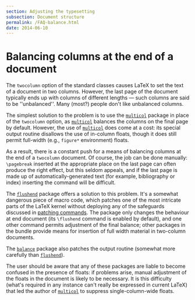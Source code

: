 ```yaml
---
section: Adjusting the typesetting
subsection: Document structure
permalink: /FAQ-balance.html
date: 2014-06-10
---
```


# Balancing columns at the end of a document

The `twocolumn` option of the standard classes causes
LaTeX to set the text of a document in two columns.  However, the last
page of the document typically ends up with columns of different
lengths&nbsp;&mdash; such columns are said to be ''unbalanced''.  Many (most?)
people don't like unbalanced columns.

The simplest solution to the problem is to use the [`multicol`](https://ctan.org/pkg/multicol)
package in place of the `twocolumn` option, as
[`multicol`](https://ctan.org/pkg/multicol) balances the columns on the final page by default.
However, the use of [`multicol`](https://ctan.org/pkg/multicol) does come at a cost: its
special output routine disallows the use of in-column floats, though
it does still permit full-width (e.g., `figure*`
environment) floats. 

As a result, there is a constant push for a means of balancing columns
at the end of a `twocolumn` document.  Of course, the job can
be done manually: `\pagebreak` inserted at the appropriate place on
the last page can often produce the right effect, but this seldom
appeals, and if the last page is made up of automatically-generated
text (for example, bibliography or index) inserting the command will
be difficult.

The [`flushend`](https://ctan.org/pkg/flushend) package offers a solution to this problem.  It's a
somewhat dangerous piece of macro code, which patches one of the most
intricate parts of the LaTeX kernel without deploying any of the
safeguards discussed in [patching commands](FAQ-patch.md).
The package only changes the behaviour at end document (its
`\flushend` command is enabled by default), and one other command
permits adjustment of the final balance; other packages in the bundle
provide means for insertion of full width material in two-column
documents.

The [`balance`](https://ctan.org/pkg/balance) package also patches the output routine
(somewhat more carefully than [`flushend`](https://ctan.org/pkg/flushend)).

The user should be aware that any of these packages are liable to
become confused in the presence of floats: if problems arise, manual
adjustment of the floats in the document is likely to be necessary.
It is this difficulty (what's required in any instance can't really be
expressed in current LaTeX) that led the author of
[`multicol`](https://ctan.org/pkg/multicol) to suppress single-column-wide floats.

